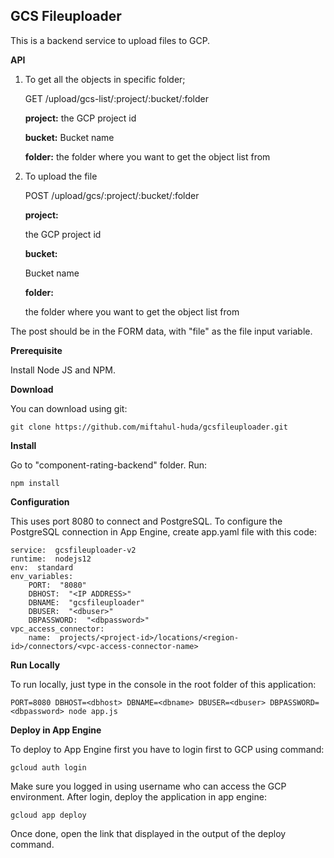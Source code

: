   

##  GCS Fileuploader

  
  

This is a backend service to upload files to GCP.

**API**

1. To get all the objects in specific folder;

    GET /upload/gcs-list/:project/:bucket/:folder
    
    **project:**
    the GCP project id
    
    **bucket:**
    Bucket name
    
    **folder:**
    the folder where you want to get the object list from

2. To upload the file

  
    POST /upload/gcs/:project/:bucket/:folder
    
    **project:**
    
    the GCP project id
    
    **bucket:**
    
    Bucket name
    
    **folder:**
    
    the folder where you want to get the object list from

  

The post should be in the FORM data, with "file" as the file input variable.

  
  

**Prerequisite**

  

Install Node JS and NPM.

  

**Download**

  

You can download using git:

  

    git clone https://github.com/miftahul-huda/gcsfileuploader.git

**Install**

Go to "component-rating-backend" folder. Run:

    npm install

**Configuration**

  

This uses port 8080 to connect and PostgreSQL. To configure the PostgreSQL connection in App Engine, create app.yaml file with this code:

    service:  gcsfileuploader-v2
    runtime:  nodejs12
    env:  standard
    env_variables:
	    PORT:  "8080"
	    DBHOST:  "<IP ADDRESS>"
	    DBNAME:  "gcsfileuploader"
	    DBUSER:  "<dbuser>"
	    DBPASSWORD:  "<dbpassword>"
    vpc_access_connector:
	    name:  projects/<project-id>/locations/<region-id>/connectors/<vpc-access-connector-name>

**Run Locally**

To run locally, just type in the console in the root folder of this application:

    PORT=8080 DBHOST=<dbhost> DBNAME=<dbname> DBUSER=<dbuser> DBPASSWORD=<dbpassword> node app.js

**Deploy in App Engine**


To deploy to App Engine first you have to login first to GCP using command:

    gcloud auth login

Make sure you logged in using username who can access the GCP environment.
After login, deploy the application in app engine:

    gcloud app deploy

Once done, open the link that displayed in the output of the deploy command.